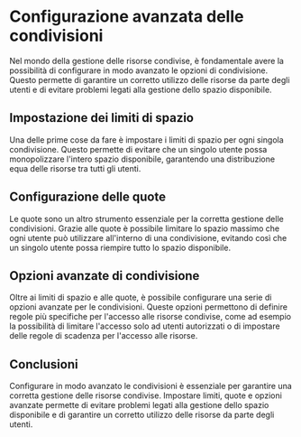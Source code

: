 # Configurazione avanzata delle condivisioni

Nel mondo della gestione delle risorse condivise, è fondamentale avere la possibilità di configurare in modo avanzato le opzioni di condivisione. Questo permette di garantire un corretto utilizzo delle risorse da parte degli utenti e di evitare problemi legati alla gestione dello spazio disponibile.

## Impostazione dei limiti di spazio

Una delle prime cose da fare è impostare i limiti di spazio per ogni singola condivisione. Questo permette di evitare che un singolo utente possa monopolizzare l'intero spazio disponibile, garantendo una distribuzione equa delle risorse tra tutti gli utenti.

## Configurazione delle quote

Le quote sono un altro strumento essenziale per la corretta gestione delle condivisioni. Grazie alle quote è possibile limitare lo spazio massimo che ogni utente può utilizzare all'interno di una condivisione, evitando così che un singolo utente possa riempire tutto lo spazio disponibile.

## Opzioni avanzate di condivisione

Oltre ai limiti di spazio e alle quote, è possibile configurare una serie di opzioni avanzate per le condivisioni. Queste opzioni permettono di definire regole più specifiche per l'accesso alle risorse condivise, come ad esempio la possibilità di limitare l'accesso solo ad utenti autorizzati o di impostare delle regole di scadenza per l'accesso alle risorse.

## Conclusioni

Configurare in modo avanzato le condivisioni è essenziale per garantire una corretta gestione delle risorse condivise. Impostare limiti, quote e opzioni avanzate permette di evitare problemi legati alla gestione dello spazio disponibile e di garantire un corretto utilizzo delle risorse da parte degli utenti.